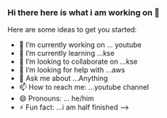### Hi there here is what i am working on 👋

Here are some ideas to get you started:

- 🔭 I’m currently working on ... youtube
- 🌱 I’m currently learning ...kse
- 👯 I’m looking to collaborate on ...kse
- 🤔 I’m looking for help with ...aws
- 💬 Ask me about ...Anything
- 📫 How to reach me: ...youtube channel
- 😄 Pronouns: ... he/him
- ⚡ Fun fact: ...i am half finished
-->
